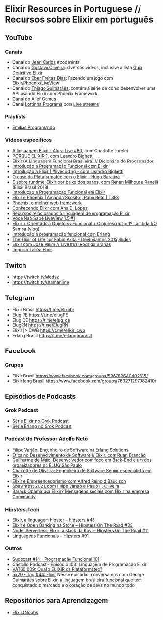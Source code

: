 # Elixir Resources in Portuguese // Recursos sobre Elixir em português 

## YouTube

### Canais

- Canal do [Jean Carlos](https://www.youtube.com/channel/UCjSFU-9JUt2ATyjomcsRgSQ) #codehints
- Canal do [Gustavo Oliveira](https://www.youtube.com/channel/UCl_BBK2sXZzQy_3ziNU7-XA): diversos vídeos, inclusive a lista [Guia Definitivo Elixir](https://www.youtube.com/playlist?list=PLEs0qgZpGeOVQFnsN9t93rr5KjlKGU2oS)
- Canal do [Eber Freitas Dias](https://www.youtube.com/channel/UCWXdamNzYUTqesb2ejGzzIQ): Fazendo um jogo com Elixir/Phoenix/LiveView
- Canal do [Thiago Guimarães](https://www.youtube.com/channel/UC2_fWMqS650QlK-N73r6fjQ): contém a série de como desenvolver uma API usando Elixir com Phoenix Framework.
- Canal do [Allef Gomes](https://www.youtube.com/channel/UCOZlyE-2TWCZWEDafcGSltg)
- Canal [Lottinha Programa](https://www.youtube.com/channel/UC_gYKAD3-dvl8fvC9j-OGBQ) com [Live streams](https://www.youtube.com/channel/UC_gYKAD3-dvl8fvC9j-OGBQ/videos?view=2&flow=grid)


### Playlists

- [Emílias Programando](https://www.youtube.com/watch?v=gJ-1xUlD8sY&list=PLF5ttO8F-IsT16ozoGdrWLzxAU9IMuJKS)

### Vídeos específicos
- [A linguagem Elixir - Alura Live #80](https://youtu.be/VGLhnZr1zWM),  com Charlotte Lorelei 
- [PORQUE ELIXIR ?](https://youtu.be/j_QWqs5gL3E), com Leandro Bighetti
- [Elixir (A Linguagem Funcional Brasileira) // Dicionário do Programador](https://youtu.be/ypnqB7XR26Q)
- [Introdução a Programação Funcional com Elixir](https://youtu.be/dB6M4Hwv6cY)
- [Introdução a Elixir | #livecoding - com Leandro Bighetti](https://youtu.be/sReZI1izRZI)
- [O case da Plataformatec com o Elixir - Hugo Baraúna](https://youtu.be/XnEAllPTNWw)
- [É sobre runtime: Elixir por baixo dos panos, com Renan Milhouse Ranelli (Elixir Brasil 2018)](https://youtu.be/GQd6txh125w)
- [Introduçao a Programaçao Funcional em Elixir](https://youtu.be/dqg1lgYERHY)
- [Elixir e Phoenix | Amanda Sposito | Papo Reto | T3E3](https://youtu.be/xcKDGZntkdg)
- [Phoenix, o melhor web framework](https://youtu.be/zhTisehGoV8)
- [Conhecendo Elixir com Ana C. Lopes](https://youtu.be/tBnO6KIbQ0c)
- [Recursos relacionados à linguagem de programação Elixir](https://youtu.be/SeOEdGtAwv0)
- [Voce Nao Sabe LiveView 1.5 #1](https://youtu.be/pKBpzpMwEm0)
- [Elixir + Orientado a Objeto vs Funcional + Clojurescript = 1º Lambda I/O Sampa (vlog)](https://youtu.be/aLrarQSPtT8)
- [Introdução a programação funcional com Erlang](https://youtu.be/y3XB_G7yEzE)
- [The Elixir of Life por Fabio Akita - DevInSantos 2015](https://www.youtube.com/watch?v=8Ng6TfAj7Sk) [Slides](https://pt.slideshare.net/akitaonrails/elixir-of-life-dev-in-santos)
- [Elixir com José Valim // Live #61, Rodrigo Branas](https://www.youtube.com/watch?v=EXE7NUxBKrk)
- [Impulso Talks: Elixir](https://youtu.be/Flh9mKhVg7k)


## Twitch

- https://twitch.tv/aledsz
- https://twitch.tv/shamanime


## Telegram

- Elixir Brasil https://t.me/elixirbr
- Elug PE https://t.me/elugPE
- Elug CE https://t.me/elug_ce
- ElugRN https://t.me/ElugRN 
- Elixir |> CWB https://t.me/elixir_cwb
- Erlang Brasil https://t.me/erlangbrarasil

## Facebook 


### Grupos

- Elixir Brasil https://www.facebook.com/groups/596782640402615/
- Elixir lang Brasil https://www.facebook.com/groups/763271297082410/


## Episódios de Podcasts


### Grok Podcast
- [Série Elixir no Grok Podcast](https://www.grokpodcast.com.br/series/elixir/)
- [Série Erlang no Grok Podcast](https://www.grokpodcast.com.br/series/erlang/)

### Podcast do Professor Adolfo Neto

- [Filipe Varjão: Engenheiro de Software na Erlang Solutions](https://anchor.fm/adolfont/episodes/Filipe-Varjo-Engenheiro-de-Software-na-Erlang-Solutions-eeleht/a-a2ajnoa)
- [Ética no Desenvolvimento de Software & Elixir, com Ruan Brandão](https://anchor.fm/adolfont/episodes/tica-no-Desenvolvimento-de-Software--Elixir--com-Ruan-Brando-eie3l1/a-a30dnc0)
- [Guilherme de Maio: Desenvolvedor com foco em Back-End e um dos organizadores do ELUG São Paulo](https://anchor.fm/adolfont/episodes/Guilherme-de-Maio-Desenvolvedor-com-foco-em-Back-End-e-um-dos-organizadores-do-ELUG-So-Paulo-ej2o1o/a-a345kcv)
- [Charlotte de Oliveira: Engenheira de Software Senior especialista em Elixir](https://anchor.fm/adolfont/episodes/Charlotte-de-Oliveira-Engenheira-de-Software-Senior-especialista-em-Elixir-ekpr61)
- [Elixir e Empreendedorismo com Alfred Reinold Baudisch](https://anchor.fm/adolfont/episodes/Elixir-e-Empreendedorismo-com-Alfred-Reinold-Baudisch-ettnef)
- [Spawnfest 2021, com Filipe Varjão e Paulo F. Oliveira](https://anchor.fm/adolfont/episodes/Spawnfest-2021--com-Filipe-Varjo-e-Paulo-F--Oliveira-e1083au)
- [Barack Obama usa Elixir? Mensagens sociais com Elixir na empresa Community](https://anchor.fm/adolfont/episodes/Barack-Obama-usa-Elixir--Mensagens-sociais-com-Elixir-na-empresa-Community-e17ofvr)

### Hipsters.Tech
- [Elixir, a linguagem hipster – Hipsters #48](https://hipsters.tech/elixir-a-linguagem-hipster-hipsters-48/)
- [Elixir e Open Banking na Stone – Hipsters On The Road #33](https://hipsters.tech/elixir-e-open-banking-na-stone-hipsters-on-the-road-33/)
- [Node, Serverless, Elixir: a stack da Kovi – Hipsters On The Road #11](https://hipsters.tech/node-serverless-elixir-a-stack-da-kovi-hipsters-on-the-road-11/)
- [Linguagens Funcionais – Hipsters #91](https://hipsters.tech/linguagens-funcionais-hipsters-91/)

### Outros
- [Sudocast #14 - Programação Funcional 101](https://www.sudocast.com.br/14-programacao-funcional-101/) 
- [Castálio Podcast - Episódio 103: Linguagem de Programação Elixir](https://castalio.info/episodio-103-linguagem-de-programacao-elixir.html)
- [VAT60 009: Qual o ELIXIR da Plataformatec?](https://www.vat60.com.br/vat60-009-qual-o-elixir-da-plataformatec/)
- [5x20 - Tag #44: Elixir](https://podtag.com.br/tag-44-elixir) Nesse episódio, conversamos com George Guimarães sobre Elixir, a linguagem brasileira funcional que tem conquistado o mercado e o coração de devs no mundo todo




##  Repositórios para Aprendizagem

- [Elixir4Noobs](https://github.com/aleDsz/elixir4noobs)

